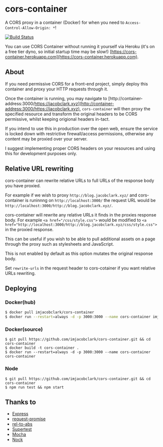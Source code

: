 # cors-container

A CORS proxy in a container (Docker) for when you need to `Access-Control-Allow-Origin: *`! 

[![Build Status](https://travis-ci.org/imjacobclark/cors-container.svg)](https://travis-ci.org/imjacobclark/cors-container)

You can use CORS Container without running it yourself via Heroku (it's on a free tier dyno, so initial startup time may be slow!) [https://cors-container.herokuapp.com](https://cors-container.herokuapp.com).

## About

If you need permissive CORS for a front-end project, simply deploy this container and proxy your HTTP requests through it.

Once the container is running, you may navigate to [http://container-address:3000/https://jacobclark.xyz](http://container-address:3000/https://jacobclark.xyz), `cors-container` will then proxy the specified resource and transform the original headers to be CORS permissive, whilst keeping origional headers in-tact.

If you intend to use this in production over the open web, ensure the service is locked down with restrictive firewall/access permissions, otherwise any content may be proxied over your server.

I suggest implementing proper CORS headers on your resources and using this for development purposes only.

## Relative URL rewriting 

cors-container can rewrite relative URLs to full URLs of the response body you have proxied. 

For example if we wish to proxy `http://blog.jacobclark.xyz/` and cors-container is runinnng on `http://localhost:3000/` the request URL would be `http://localhost:3000/http://blog.jacobclark.xyz/`.

cors-container will rewrite any relative URLs it finds in the proxies response body. For example `<a href="/css/style.css">` would be modified to `<a href="http://localhost:3000/http://blog.jacobclark.xyz/css/style.css">` in the proxied response.

This can be useful if you wish to be able to pull additional assets on a page through the proxy such as stylesheets and JavaScript. 

This is not enabled by default as this option mutates the original response body. 

Set `rewrite-urls` in the request header to cors-cotainer if you want relative URLs rewriting.

## Deploying

### Docker(hub)

```bash
$ docker pull imjacobclark/cors-container
$ docker run --restart=always -d -p 3000:3000 --name cors-container imjacobclark/cors-container
```

### Docker(source)

```shell
$ git pull https://github.com/imjacobclark/cors-container.git && cd cors-container
$ docker build -t cors-container .
$ docker run --restart=always -d -p 3000:3000 --name cors-container cors-container
```

### Node

```shell
$ git pull https://github.com/imjacobclark/cors-container.git && cd cors-container
$ npm run test && npm start
```

## Thanks to

* [Express](http://expressjs.com/)
* [request-promise](https://github.com/request/request-promise)
* [rel-to-abs](https://github.com/auth0/rel-to-abs)
* [Supertest](https://github.com/visionmedia/supertest)
* [Mocha](http://mochajs.org/)
* [Nock](https://github.com/pgte/nock)
